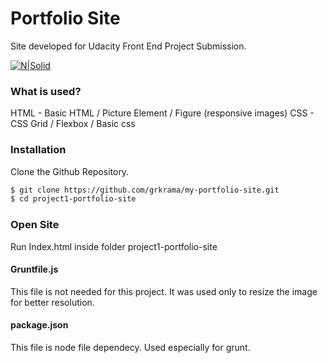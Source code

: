 # Portfolio Site

Site developed for Udacity Front End Project Submission.

[![N|Solid](http://jigsaw.w3.org/css-validator/images/vcss)](https://github.com/grkrama/my-portfolio-site/blob/master/css/main.css)

### What is used?

HTML - Basic HTML / Picture Element / Figure (responsive images)
CSS - CSS Grid / Flexbox / Basic css

### Installation

Clone the Github Repository.

```sh
$ git clone https://github.com/grkrama/my-portfolio-site.git
$ cd project1-portfolio-site
```
### Open Site

Run Index.html inside folder project1-portfolio-site

#### Gruntfile.js

This file is not needed for this project. It was used only to resize the image for better resolution.

#### package.json

This file is node file dependecy. Used especially for grunt.
